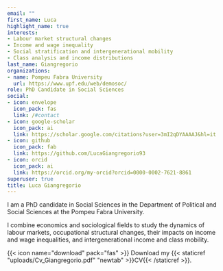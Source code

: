 ```yaml
---
email: ""
first_name: Luca
highlight_name: true
interests:
- Labour market structural changes
- Income and wage inequality
- Social stratification and intergenerational mobility
- Class analysis and income distributions
last_name: Giangregorio
organizations:
- name: Pompeu Fabra University 
  url: https://www.upf.edu/web/demosoc/
role: PhD Candidate in Social Sciences
social:
- icon: envelope
  icon_pack: fas
  link: /#contact
- icon: google-scholar
  icon_pack: ai
  link: https://scholar.google.com/citations?user=3mI2qDYAAAAJ&hl=it
- icon: github
  icon_pack: fab
  link: https://github.com/LucaGiangregorio93
- icon: orcid
  icon_pack: ai
  link: https://orcid.org/my-orcid?orcid=0000-0002-7621-8861
superuser: true
title: Luca Giangregorio
---
```


I am a PhD candidate in Social Sciences in the Department of Political and Social Sciences at the Pompeu Fabra University. 

I combine economics and sociological fields to study the dynamics of labour markets, occupational structural changes, their impacts on income and wage inequalities, and intergenerational income and class mobility.   


{{< icon name="download" pack="fas" >}} Download my {{< staticref "uploads/Cv_Giangregorio.pdf" "newtab" >}}CV{{< /staticref >}}.
